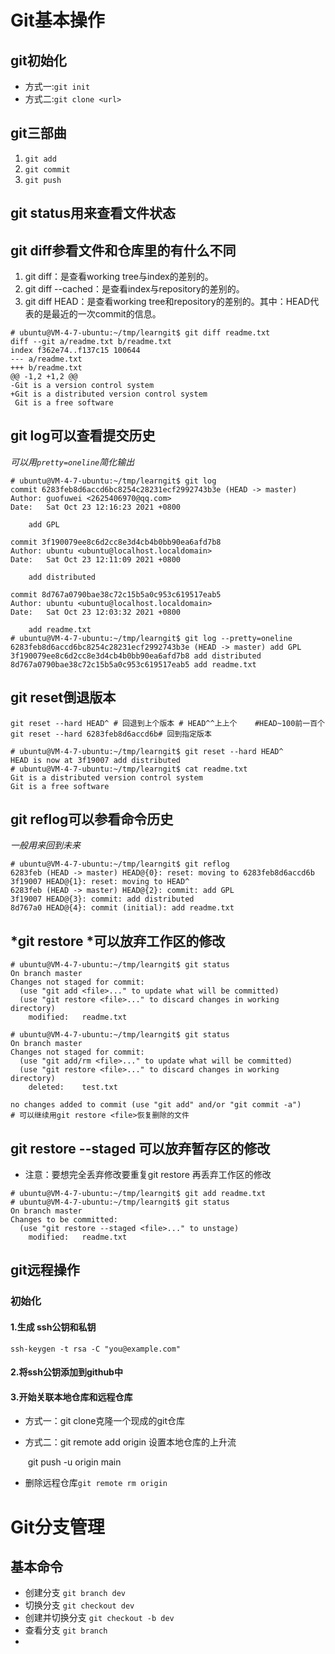 # Git基本操作

## git初始化

* 方式一:`git init`
* 方式二:`git clone <url>`

## git三部曲

1. `git add`
2. `git commit`
3. `git push`

##  git status用来查看文件状态

##  git diff参看文件和仓库里的有什么不同

1. git diff：是查看working tree与index的差别的。
2. git diff --cached：是查看index与repository的差别的。
3. git diff HEAD：是查看working tree和repository的差别的。其中：HEAD代表的是最近的一次commit的信息。

```shell
# ubuntu@VM-4-7-ubuntu:~/tmp/learngit$ git diff readme.txt
diff --git a/readme.txt b/readme.txt
index f362e74..f137c15 100644
--- a/readme.txt
+++ b/readme.txt
@@ -1,2 +1,2 @@
-Git is a version control system
+Git is a distributed version control system
 Git is a free software
```

##  git log可以查看提交历史

  *可以用`pretty=oneline`简化输出*

```shell
# ubuntu@VM-4-7-ubuntu:~/tmp/learngit$ git log
commit 6283feb8d6accd6bc8254c28231ecf2992743b3e (HEAD -> master)
Author: guofuwei <2625406970@qq.com>
Date:   Sat Oct 23 12:16:23 2021 +0800

    add GPL

commit 3f190079ee8c6d2cc8e3d4cb4b0bb90ea6afd7b8
Author: ubuntu <ubuntu@localhost.localdomain>
Date:   Sat Oct 23 12:11:09 2021 +0800

    add distributed

commit 8d767a0790bae38c72c15b5a0c953c619517eab5
Author: ubuntu <ubuntu@localhost.localdomain>
Date:   Sat Oct 23 12:03:32 2021 +0800

    add readme.txt
# ubuntu@VM-4-7-ubuntu:~/tmp/learngit$ git log --pretty=oneline
6283feb8d6accd6bc8254c28231ecf2992743b3e (HEAD -> master) add GPL
3f190079ee8c6d2cc8e3d4cb4b0bb90ea6afd7b8 add distributed
8d767a0790bae38c72c15b5a0c953c619517eab5 add readme.txt
```

##  git reset倒退版本

```shell
git reset --hard HEAD^ # 回退到上个版本 # HEAD^^上上个	#HEAD~100前一百个
git reset --hard 6283feb8d6accd6b# 回到指定版本

# ubuntu@VM-4-7-ubuntu:~/tmp/learngit$ git reset --hard HEAD^
HEAD is now at 3f19007 add distributed
# ubuntu@VM-4-7-ubuntu:~/tmp/learngit$ cat readme.txt 
Git is a distributed version control system
Git is a free software
```

##  git reflog可以参看命令历史

*一般用来回到未来*

```shell
# ubuntu@VM-4-7-ubuntu:~/tmp/learngit$ git reflog
6283feb (HEAD -> master) HEAD@{0}: reset: moving to 6283feb8d6accd6b
3f19007 HEAD@{1}: reset: moving to HEAD^
6283feb (HEAD -> master) HEAD@{2}: commit: add GPL
3f19007 HEAD@{3}: commit: add distributed
8d767a0 HEAD@{4}: commit (initial): add readme.txt
```

## *git restore <file>*可以放弃工作区的修改

````shell
# ubuntu@VM-4-7-ubuntu:~/tmp/learngit$ git status
On branch master
Changes not staged for commit:
  (use "git add <file>..." to update what will be committed)
  (use "git restore <file>..." to discard changes in working directory)
	modified:   readme.txt
````

```shell
# ubuntu@VM-4-7-ubuntu:~/tmp/learngit$ git status
On branch master
Changes not staged for commit:
  (use "git add/rm <file>..." to update what will be committed)
  (use "git restore <file>..." to discard changes in working directory)
	deleted:    test.txt

no changes added to commit (use "git add" and/or "git commit -a")
# 可以继续用git restore <file>恢复删除的文件
```



## git restore --staged <file> 可以放弃暂存区的修改

* 注意：要想完全丢弃修改要重复git restore <file>再丢弃工作区的修改

```shell
# ubuntu@VM-4-7-ubuntu:~/tmp/learngit$ git add readme.txt 
# ubuntu@VM-4-7-ubuntu:~/tmp/learngit$ git status
On branch master
Changes to be committed:
  (use "git restore --staged <file>..." to unstage)
	modified:   readme.txt
```



## git远程操作

### 初始化

#### 1.生成 ssh公钥和私钥

`ssh-keygen -t rsa -C "you@example.com"`

#### 2.将ssh公钥添加到github中

#### 3.开始关联本地仓库和远程仓库

* 方式一：git clone克隆一个现成的git仓库

* 方式二：git remote add origin <url>设置本地仓库的上升流

  ​				git push -u origin main

* 删除远程仓库`git remote rm origin`





# Git分支管理

## 基本命令

* 创建分支	`git branch dev`
* 切换分支   `git checkout dev`
* 创建并切换分支  `git checkout -b dev`
* 查看分支  `git branch`
* 


